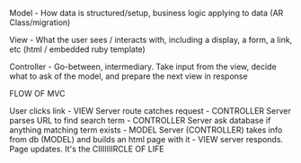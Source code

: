 Model - How data is structured/setup, business logic applying to data (AR Class/migration)

View - What the user sees / interacts with, including a display, a form, a link, etc (html / embedded ruby template)

Controller - Go-between, intermediary. Take input from the view, decide what to ask of the model, and prepare the next view in response

FLOW OF MVC

User clicks link - VIEW
Server route catches request - CONTROLLER
Server parses URL to find search term - CONTROLLER
Server ask database if anything matching term exists - MODEL
Server (CONTROLLER) takes info from db (MODEL) and builds an html page with it - VIEW
server responds. 
Page updates. It's the CIIIIIIIRCLE OF LIFE